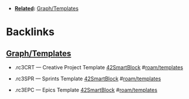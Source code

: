 - **[Related](<../Related.md>):** [Graph/Templates](<../Graph/Templates.md>)

# Backlinks
## [Graph/Templates](<Graph/Templates.md>)
- .rc3CRT — Creative Project Template [42SmartBlock](<../42SmartBlock.md>) #[roam/templates](<../roam/templates.md>)

- .rc3SPR — Sprints Template [42SmartBlock](<../42SmartBlock.md>) #[roam/templates](<../roam/templates.md>)

- .rc3EPC — Epics Template [42SmartBlock](<../42SmartBlock.md>) #[roam/templates](<../roam/templates.md>)

